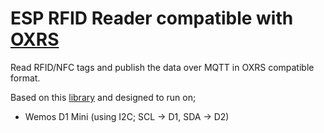 # ESP RFID Reader compatible with [OXRS](https://oxrs.io)

Read RFID/NFC tags and publish the data over MQTT in OXRS compatible format.

Based on this [library](https://github.com/Seeed-Studio/Seeed_Arduino_NFC) and designed to run on;

 * Wemos D1 Mini (using I2C; SCL -> D1, SDA -> D2)
